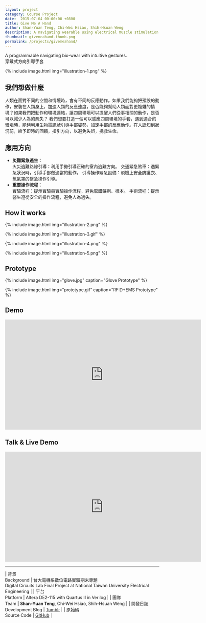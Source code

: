 ```yaml
---
layout: project
category: Course Project
date:  2015-07-04 00:00:00 +0800
title: Give Me A Hand
author: Shan-Yuan Teng, Chi-Wei Hsiao, Shih-Hsuan Weng
description: A navigating wearable using electrical muscle stimulation implemented on customized circuit and FPGA board.
thumbnail: givemeahand-thumb.png
permalink: /projects/givemeahand/
---
```


A programmable navigating bio-wear with intuitive gestures.  
穿戴式方向引導手套


{% include image.html
           img="illustration-1.png" %}

## 我們想做什麼
人類在面對不同的空間和情境時，會有不同的反應動作。如果我們能夠把預設的動作，安裝在人類身上，加速人類的反應速度，是否能夠幫助人類面對更複雜的情境？如果我們把動作和環境連結，讓四周環境可以提醒人們從事相關的動作，是否可以減少人為的疏失？
我們想要打造一個可以感應四周環境的手套，遇到適合的環境時，能夠利用生物電訊號引導手部姿勢，加速手部的反應動作。在人認知到狀況前，給予即時的回饋，指引方向，以避免失誤，挽救生命。

## 應用方向
* **災難緊急逃生**：  
火災逃難路線引導：利用手勢引導正確的室內逃難方向。
交通緊急煞車：遇緊急狀況時，引導手部做適當的動作。
引導操作緊急設備：飛機上安全防護衣、氧氣罩的緊急操作引導。
* **重要操作流程**：  
實驗流程：提示實驗員實驗操作流程，避免取錯藥劑、樣本。
手術流程：提示醫生遵從安全的操作流程，避免人為過失。

## How it works

{% include image.html
           img="illustration-2.png" %}

{% include image.html
           img="illustration-3.gif" %}

{% include image.html
           img="illustration-4.png" %}

{% include image.html
           img="illustration-5.png" %}

## Prototype

{% include image.html
           img="glove.jpg"
           caption="Glove Prototype" %}

{% include image.html
           img="prototype.gif"
           caption="RFID+EMS Prototype" %}

## Demo

<div class="video-wrapper">
  <iframe width="640" height="360" src="https://www.youtube.com/embed/L_OQ6c5u8k0" frameborder="0" allowfullscreen></iframe>
</div>

## Talk & Live Demo

<div class="video-wrapper">
  <iframe width="640" height="360" src="https://www.youtube.com/embed/9on35hXmRWQ" frameborder="0" allowfullscreen></iframe>
</div>

---

| 背景<br>Background | 台大電機系數位電路實驗期末專題<br>Digital Circuits Lab Final Project at National Taiwan University Electrical Engineering |
| 平台<br>Platform | Altera DE2-115 with Quartus II in Verilog |
| 團隊<br>Team | **Shan-Yuan Teng**, Chi-Wei Hsiao, Shih-Hsuan Weng |
| 開發日誌<br>Development Blog | [Tumblr](http://givemeahandproject.tumblr.com/) |
| 原始碼<br>Source Code | [GitHub](http://github.com/tanyuan/givemeahand) |
